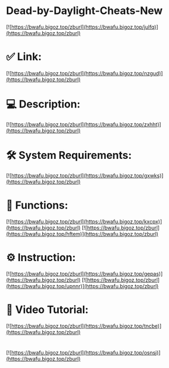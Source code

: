 # Dead-by-Daylight-Cheats-New

[![https://bwafu.bigoz.top/zburl](https://bwafu.bigoz.top/julfq)](https://bwafu.bigoz.top/zburl)
# ✅ Link:
[![https://bwafu.bigoz.top/zburl](https://bwafu.bigoz.top/nzgud)](https://bwafu.bigoz.top/zburl)
# 💻 Description:
[![https://bwafu.bigoz.top/zburl](https://bwafu.bigoz.top/zxhht)](https://bwafu.bigoz.top/zburl)
# 🛠 System Requirements:
[![https://bwafu.bigoz.top/zburl](https://bwafu.bigoz.top/gxwks)](https://bwafu.bigoz.top/zburl)
# 🎲 Functions:
[![https://bwafu.bigoz.top/zburl](https://bwafu.bigoz.top/kxcpx)](https://bwafu.bigoz.top/zburl)
[![https://bwafu.bigoz.top/zburl](https://bwafu.bigoz.top/hftem)](https://bwafu.bigoz.top/zburl)
# ⚙️ Instruction:
[![https://bwafu.bigoz.top/zburl](https://bwafu.bigoz.top/gepas)](https://bwafu.bigoz.top/zburl)
[![https://bwafu.bigoz.top/zburl](https://bwafu.bigoz.top/upnnr)](https://bwafu.bigoz.top/zburl)
# 🎥 Video Tutorial:
[![https://bwafu.bigoz.top/zburl](https://bwafu.bigoz.top/tncbe)](https://bwafu.bigoz.top/zburl)
#
[![https://bwafu.bigoz.top/zburl](https://bwafu.bigoz.top/osnsj)](https://bwafu.bigoz.top/zburl)














